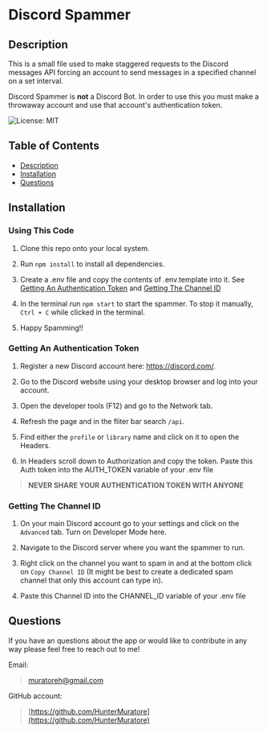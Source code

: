 # Discord Spammer

## Description

This is a small file used to make staggered requests to the Discord messages API forcing an account to send messages in a specified channel on a set interval.

Discord Spammer is **not** a Discord Bot. In order to use this you must make a throwaway account and use that account's authentication token.

![License: MIT](https://img.shields.io/badge/License-MIT-yellow.svg)

## Table of Contents

- [Description](#description)
- [Installation](#installation)
- [Questions](#questions)

## Installation

### Using This Code

1. Clone this repo onto your local system.

2. Run `npm install` to install all dependencies.

3. Create a .env file and copy the contents of .env.template into it. See [Getting An Authentication Token](#getting-an-authentication-token) and [Getting The Channel ID](#getting-the-channel-id)

4. In the terminal run `npm start` to start the spammer. To stop it manually, `Ctrl + C` while clicked in the terminal.

5. Happy Spamming!!

### Getting An Authentication Token

1. Register a new Discord account here: <https://discord.com/>.

2. Go to the Discord website using your desktop browser and log into your account.

3. Open the developer tools (F12) and go to the Network tab.

4. Refresh the page and in the fliter bar search `/api`.

5. Find either the `profile` or `library` name and click on it to open the Headers.

6. In Headers scroll down to Authorization and copy the token. Paste this Auth token into the AUTH_TOKEN variable of your .env file

>**NEVER SHARE YOUR AUTHENTICATION TOKEN WITH ANYONE**

### Getting The Channel ID

1. On your main Discord account go to your settings and click on the `Advanced` tab. Turn on Developer Mode here.

2. Navigate to the Discord server where you want the spammer to run.

3. Right click on the channel you want to spam in and at the bottom click on `Copy Channel ID` (It might be best to create a dedicated spam channel that only this account can type in).

4. Paste this Channel ID into the CHANNEL_ID variable of your .env file

## Questions

If you have an questions about the app or would like to contribute in any way please feel free to reach out to me!

Email:
>[muratoreh@gmail.com](mailto:muratoreh@gmail.com?subject=[GitHub]%20Form%20Forwarder)

GitHub account:
>[https://github.com/HunterMuratore](https://github.com/HunterMuratore)
